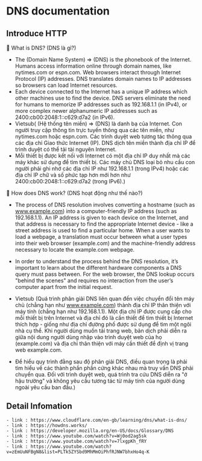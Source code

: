 # DNS documentation

## Introduce HTTP

💬 What is DNS? (DNS là gì?)

- The (Domain Name System) => (DNS) is the phonebook of the Internet. Humans access information online through domain names, like nytimes.com or espn.com. Web browsers interact through Internet Protocol (IP) addresses. DNS translates domain names to IP addresses so browsers can load Internet resources.
- Each device connected to the Internet has a unique IP address which other machines use to find the device. DNS servers eliminate the need for humans to memorize IP addresses such as 192.168.1.1 (in IPv4), or more complex newer alphanumeric IP addresses such as 2400:cb00:2048:1::c629:d7a2 (in IPv6).
- Vietsub( (Hệ thống tên miền) => (DNS) là danh bạ của Internet. Con người truy cập thông tin trực tuyến thông qua các tên miền, như nytimes.com hoặc espn.com. Các trình duyệt web tương tác thông qua các địa chỉ Giao thức Internet (IP). DNS dịch tên miền thành địa chỉ IP để trình duyệt có thể tải tài nguyên Internet.
- Mỗi thiết bị được kết nối với Internet có một địa chỉ IP duy nhất mà các máy khác sử dụng để tìm thiết bị. Các máy chủ DNS loại bỏ nhu cầu con người phải ghi nhớ các địa chỉ IP như 192.168.1.1 (trong IPv4) hoặc các địa chỉ IP chữ và số phức tạp hơn mới hơn như 2400:cb00:2048:1::c629:d7a2 (trong IPv6).)

💬 How does DNS work? (DNS hoạt động như thế nào?)

- The process of DNS resolution involves converting a hostname (such as www.example.com) into a computer-friendly IP address (such as 192.168.1.1). An IP address is given to each device on the Internet, and that address is necessary to find the appropriate Internet device - like a street address is used to find a particular home. When a user wants to load a webpage, a translation must occur between what a user types into their web browser (example.com) and the machine-friendly address necessary to locate the example.com webpage.
- In order to understand the process behind the DNS resolution, it’s important to learn about the different hardware components a DNS query must pass between. For the web browser, the DNS lookup occurs "behind the scenes" and requires no interaction from the user’s computer apart from the initial request.

- Vietsub (Quá trình phân giải DNS liên quan đến việc chuyển đổi tên máy chủ (chẳng hạn như www.example.com) thành địa chỉ IP thân thiện với máy tính (chẳng hạn như 192.168.1.1). Một địa chỉ IP được cung cấp cho mỗi thiết bị trên Internet và địa chỉ đó là cần thiết để tìm thiết bị Internet thích hợp - giống như địa chỉ đường phố được sử dụng để tìm một ngôi nhà cụ thể. Khi người dùng muốn tải trang web, bản dịch phải diễn ra giữa nội dung người dùng nhập vào trình duyệt web của họ (example.com) và địa chỉ thân thiện với máy cần thiết để định vị trang web example.com.
- Để hiểu quy trình đằng sau độ phân giải DNS, điều quan trọng là phải tìm hiểu về các thành phần phần cứng khác nhau mà truy vấn DNS phải chuyển qua. Đối với trình duyệt web, quá trình tra cứu DNS diễn ra "ở hậu trường" và không yêu cầu tương tác từ máy tính của người dùng ngoài yêu cầu ban đầu.)

## Detail Infomation

    - link : https://www.cloudflare.com/en-gb/learning/dns/what-is-dns/
    - link : https://howdns.works/
    - link : https://developer.mozilla.org/en-US/docs/Glossary/DNS
    - link : https://www.youtube.com/watch?v=Wj0od2ag5sk
    - link : https://www.youtube.com/watch?v=7lxgpKh_fRY
    - link : https://www.youtube.com/watch?v=zEmUuNFBgN8&list=PLTk5ZYSbd9MhMmOiPhfRJNW7bhxHo4q-K
    
